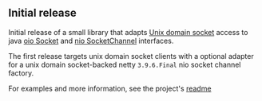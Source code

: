 ## Initial release

Initial release of a small library that adapts [Unix domain socket](http://en.wikipedia.org/wiki/Unix_domain_socket) access to java [oio Socket](http://docs.oracle.com/javase/7/docs/api/java/net/Socket.html) and [nio SocketChannel](http://docs.oracle.com/javase/7/docs/api/java/nio/channels/SocketChannel.html) interfaces.

The first release targets unix domain socket clients with a optional adapter for a unix domain socket-backed netty `3.9.6.Final`
nio socket channel factory.

For examples and more information, see the project's [readme](https://github.com/softprops/unisockets/#readme)
